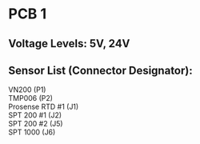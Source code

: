 # PCB 1
## Voltage Levels: 5V, 24V
## Sensor List (Connector Designator):
  VN200 (P1)  
  TMP006 (P2)  
  Prosense RTD #1 (J1)  
  SPT 200 #1 (J2)  
  SPT 200 #2 (J5)  
  SPT 1000 (J6)  

